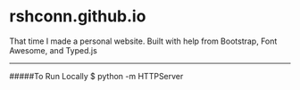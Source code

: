 # rshconn.github.io
That time I made a personal website. 
Built with help from Bootstrap, Font Awesome, and Typed.js

------------------------------
#####To Run Locally
$ python -m HTTPServer 
